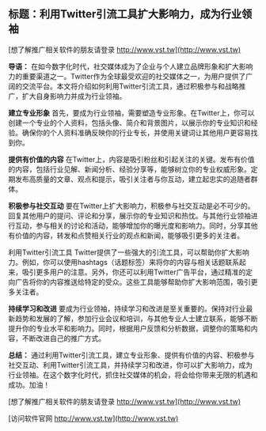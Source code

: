 ## **标题：利用Twitter引流工具扩大影响力，成为行业领袖**

[想了解推广相关软件的朋友请登录 http://www.vst.tw](http://www.vst.tw)

**导语：**
在如今数字化时代，社交媒体成为了企业与个人建立品牌形象和扩大影响力的重要渠道之一。Twitter作为全球最受欢迎的社交媒体之一，为用户提供了广阔的交流平台。本文将介绍如何利用Twitter引流工具，通过积极参与和战略推广，扩大自身影响力并成为行业领袖。

**建立专业形象**
首先，要成为行业领袖，需要塑造专业形象。在Twitter上，你可以创建一个专业的个人资料，包括头像、简介和背景图片，以展示你的专业知识和经验。确保你的个人资料准确反映你的行业专长，并使用关键词让其他用户更容易找到你。

**提供有价值的内容**
在Twitter上，内容是吸引粉丝和引起关注的关键。发布有价值的内容，包括行业见解、新闻分析、经验分享等，能够树立你的专业权威形象。定期发布高质量的文章、观点和提示，吸引关注者与你互动，建立起忠实的追随者群体。

**积极参与社交互动**
要在Twitter上扩大影响力，积极参与社交互动是必不可少的。回复其他用户的提问、评论和分享，展示你的专业知识和热忱。与其他行业领袖进行互动，参与相关的讨论和活动，能够增加你的曝光度和影响力。同时，分享其他有价值的内容，转发和点赞相关行业的观点和新闻，能够吸引更多的关注者。

利用Twitter引流工具
Twitter提供了一些强大的引流工具，可以帮助你扩大影响力。例如，你可以使用hashtags（话题标签）来将你的内容与相关话题联系起来，吸引更多用户的注意。另外，你还可以利用Twitter广告平台，通过精准的定向广告将你的内容推送给特定的受众。这些工具能够帮助你扩大影响范围，吸引更多关注者。

**持续学习和改进**
要成为行业领袖，持续学习和改进是至关重要的。保持对行业最新趋势和发展的了解，参加行业会议和培训，与其他专业人士建立联系，能够不断提升你的专业水平和影响力。同时，根据用户反馈和分析数据，调整你的策略和内容，不断改进自己的推广方式。

**总结：**
通过利用Twitter引流工具，建立专业形象、提供有价值的内容、积极参与社交互动、利用Twitter引流工具，并持续学习和改进，你可以扩大影响力，成为行业领袖。在这个数字化时代，抓住社交媒体的机会，将会给你带来无限的机遇和成功。加油！

[想了解推广相关软件的朋友请登录 http://www.vst.tw](http://www.vst.tw)


[访问软件官网 http://www.vst.tw](http://www.vst.tw)
